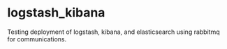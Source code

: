 logstash_kibana
===============

Testing deployment of logstash, kibana, and elasticsearch using rabbitmq for communications. 
